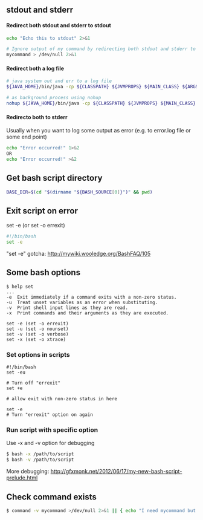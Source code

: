 ## stdout and stderr

#### Redirect both stdout and stderr to stdout

```bash
echo "Echo this to stdout" 2>&1

# Ignore output of my command by redirecting both stdout and stderr to /dev/null
mycommand > /dev/null 2>&1
```

#### Redirect both a log file
```bash
# java system out and err to a log file
${JAVA_HOME}/bin/java -cp ${CLASSPATH} ${JVMPROPS} ${MAIN_CLASS} ${ARGS} > ${LOGFILE} 2>&1

# as background process using nohup
nohup ${JAVA_HOME}/bin/java -cp ${CLASSPATH} ${JVMPROPS} ${MAIN_CLASS} ${ARGS} > ${LOGFILE} 2>&1&
```

#### Redirecto both to stderr
Usually when you want to log some output as error (e.g. to error.log file or some end point)
```bash
echo "Error occurred!" 1>&2
OR
echo "Error occurred!" >&2
```

## Get bash script directory
```bash
BASE_DIR=$(cd "$(dirname "${BASH_SOURCE[0]}")" && pwd)
```

## Exit script on error
set -e (or set -o errexit)

```bash
#!/bin/bash
set -e

```
"set -e" gotcha: http://mywiki.wooledge.org/BashFAQ/105

## Some bash options

```
$ help set
...
-e  Exit immediately if a command exits with a non-zero status.
-u  Treat unset variables as an error when substituting.
-v  Print shell input lines as they are read.
-x  Print commands and their arguments as they are executed.
```

```
set -e (set -o errexit)
set -u (set -o nounset)
set -v (set -o verbose)
set -x (set -o xtrace)
```

### Set options in scripts
```
#!/bin/bash
set -eu

# Turn off "errexit"
set +e

# allow exit with non-zero status in here

set -e
# Turn "errexit" option on again

```

### Run script with specific option

Use -x and -v option for debugging

```bash
$ bash -x /path/to/script
$ bash -v /path/to/script
```

More debugging: http://gfxmonk.net/2012/06/17/my-new-bash-script-prelude.html

## Check command exists
```bash
$ command -v mycommand >/dev/null 2>&1 || { echo "I need mycommand but it's not installed. Existing." >&2; exit 1; }

